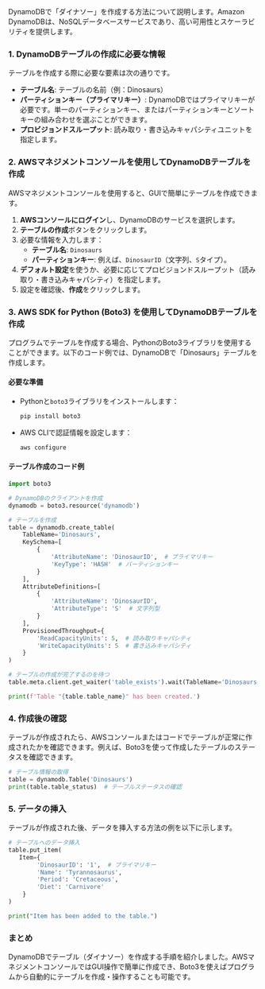 DynamoDBで「ダイナソー」を作成する方法について説明します。Amazon DynamoDBは、NoSQLデータベースサービスであり、高い可用性とスケーラビリティを提供します。


### 1. DynamoDBテーブルの作成に必要な情報
テーブルを作成する際に必要な要素は次の通りです。
- **テーブル名**: テーブルの名前（例：Dinosaurs）
- **パーティションキー（プライマリキー）**: DynamoDBではプライマリキーが必要です。単一のパーティションキー、またはパーティションキーとソートキーの組み合わせを選ぶことができます。
- **プロビジョンドスループット**: 読み取り・書き込みキャパシティユニットを指定します。

### 2. AWSマネジメントコンソールを使用してDynamoDBテーブルを作成
AWSマネジメントコンソールを使用すると、GUIで簡単にテーブルを作成できます。

1. **AWSコンソールにログイン**し、DynamoDBのサービスを選択します。
2. **テーブルの作成**ボタンをクリックします。
3. 必要な情報を入力します：
   - **テーブル名**: `Dinosaurs`
   - **パーティションキー**: 例えば、`DinosaurID`（文字列、`S`タイプ）。
4. **デフォルト設定**を使うか、必要に応じてプロビジョンドスループット（読み取り・書き込みキャパシティ）を指定します。
5. 設定を確認後、**作成**をクリックします。

### 3. AWS SDK for Python (Boto3) を使用してDynamoDBテーブルを作成
プログラムでテーブルを作成する場合、PythonのBoto3ライブラリを使用することができます。以下のコード例では、DynamoDBで「Dinosaurs」テーブルを作成します。

#### 必要な準備
- Pythonと`boto3`ライブラリをインストールします：
  ```bash
  pip install boto3
  ```

- AWS CLIで認証情報を設定します：
  ```bash
  aws configure
  ```

#### テーブル作成のコード例
```python
import boto3

# DynamoDBのクライアントを作成
dynamodb = boto3.resource('dynamodb')

# テーブルを作成
table = dynamodb.create_table(
    TableName='Dinosaurs',
    KeySchema=[
        {
            'AttributeName': 'DinosaurID',  # プライマリキー
            'KeyType': 'HASH'  # パーティションキー
        }
    ],
    AttributeDefinitions=[
        {
            'AttributeName': 'DinosaurID',
            'AttributeType': 'S'  # 文字列型
        }
    ],
    ProvisionedThroughput={
        'ReadCapacityUnits': 5,  # 読み取りキャパシティ
        'WriteCapacityUnits': 5  # 書き込みキャパシティ
    }
)

# テーブルの作成が完了するのを待つ
table.meta.client.get_waiter('table_exists').wait(TableName='Dinosaurs')

print(f'Table "{table.table_name}" has been created.')
```

### 4. 作成後の確認
テーブルが作成されたら、AWSコンソールまたはコードでテーブルが正常に作成されたかを確認できます。例えば、Boto3を使って作成したテーブルのステータスを確認できます。

```python
# テーブル情報の取得
table = dynamodb.Table('Dinosaurs')
print(table.table_status)  # テーブルステータスの確認
```

### 5. データの挿入
テーブルが作成された後、データを挿入する方法の例を以下に示します。

```python
# テーブルへのデータ挿入
table.put_item(
   Item={
        'DinosaurID': '1',  # プライマリキー
        'Name': 'Tyrannosaurus',
        'Period': 'Cretaceous',
        'Diet': 'Carnivore'
    }
)

print("Item has been added to the table.")
```

### まとめ
DynamoDBでテーブル（ダイナソー）を作成する手順を紹介しました。AWSマネジメントコンソールではGUI操作で簡単に作成でき、Boto3を使えばプログラムから自動的にテーブルを作成・操作することも可能です。
